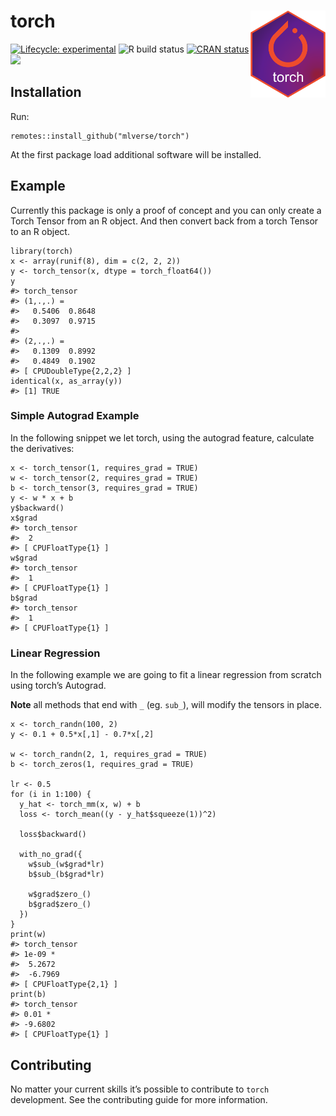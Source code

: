 
<!-- README.md is generated from README.Rmd. Please edit that file -->

torch <a href='https://torch.mlverse.org'><img src='man/figures/torch.png' align="right" height="139" /></a>
============================================================================================================

[![Lifecycle:
experimental](https://img.shields.io/badge/lifecycle-experimental-orange.svg)](https://www.tidyverse.org/lifecycle/#experimental)
![R build
status](https://github.com/mlverse/torch/workflows/Test/badge.svg)
[![CRAN
status](https://www.r-pkg.org/badges/version/torch)](https://CRAN.R-project.org/package=torch)
[![](https://cranlogs.r-pkg.org/badges/torch)](https://cran.r-project.org/package=torch)

Installation
------------

Run:

    remotes::install_github("mlverse/torch")

At the first package load additional software will be installed.

Example
-------

Currently this package is only a proof of concept and you can only
create a Torch Tensor from an R object. And then convert back from a
torch Tensor to an R object.

    library(torch)
    x <- array(runif(8), dim = c(2, 2, 2))
    y <- torch_tensor(x, dtype = torch_float64())
    y
    #> torch_tensor 
    #> (1,.,.) = 
    #>   0.5406  0.8648
    #>   0.3097  0.9715
    #> 
    #> (2,.,.) = 
    #>   0.1309  0.8992
    #>   0.4849  0.1902
    #> [ CPUDoubleType{2,2,2} ]
    identical(x, as_array(y))
    #> [1] TRUE

### Simple Autograd Example

In the following snippet we let torch, using the autograd feature,
calculate the derivatives:

    x <- torch_tensor(1, requires_grad = TRUE)
    w <- torch_tensor(2, requires_grad = TRUE)
    b <- torch_tensor(3, requires_grad = TRUE)
    y <- w * x + b
    y$backward()
    x$grad
    #> torch_tensor 
    #>  2
    #> [ CPUFloatType{1} ]
    w$grad
    #> torch_tensor 
    #>  1
    #> [ CPUFloatType{1} ]
    b$grad
    #> torch_tensor 
    #>  1
    #> [ CPUFloatType{1} ]

### Linear Regression

In the following example we are going to fit a linear regression from
scratch using torch’s Autograd.

**Note** all methods that end with `_` (eg. `sub_`), will modify the
tensors in place.

    x <- torch_randn(100, 2)
    y <- 0.1 + 0.5*x[,1] - 0.7*x[,2]

    w <- torch_randn(2, 1, requires_grad = TRUE)
    b <- torch_zeros(1, requires_grad = TRUE)

    lr <- 0.5
    for (i in 1:100) {
      y_hat <- torch_mm(x, w) + b
      loss <- torch_mean((y - y_hat$squeeze(1))^2)
      
      loss$backward()
      
      with_no_grad({
        w$sub_(w$grad*lr)
        b$sub_(b$grad*lr)   
        
        w$grad$zero_()
        b$grad$zero_()
      })
    }
    print(w)
    #> torch_tensor 
    #> 1e-09 *
    #>  5.2672
    #>  -6.7969
    #> [ CPUFloatType{2,1} ]
    print(b) 
    #> torch_tensor 
    #> 0.01 *
    #> -9.6802
    #> [ CPUFloatType{1} ]

Contributing
------------

No matter your current skills it’s possible to contribute to `torch`
development. See the contributing guide for more information.
